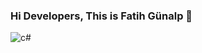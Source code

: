 ### Hi Developers, This is Fatih Günalp  👋

![c#](https://user-images.githubusercontent.com/54549934/93968941-5fa12f80-fd88-11ea-9595-e09a3e04931c.png)
